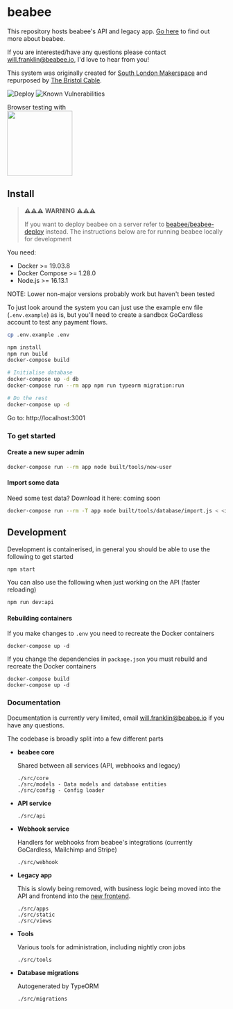 # beabee

This repository hosts beabee's API and legacy app. [Go here](https://beabee.io/en/home/) to find out more about beabee.

If you are interested/have any questions please contact
will.franklin@beabee.io, I'd love to hear from you!

This system was originally created for
[South London Makerspace](http://southlondonmakerspace.org)
and repurposed by [The Bristol Cable](https://thebristolcable.org).

![Deploy](https://github.com/beabee-communityrm/beabee/workflows/Deploy/badge.svg)
![Known Vulnerabilities](https://snyk.io/test/github/beabee-communityrm/beabee/badge.svg?targetFile=package.json)

Browser testing with<br/>
<a href="https://www.browserstack.com/"><img src="https://user-images.githubusercontent.com/2084823/46341120-52388b00-c62f-11e8-8f41-270915ccc03b.png" width="150" /></a>

## Install

> ⚠️⚠️⚠️ **WARNING** ⚠️⚠️⚠️
>
> If you want to deploy beabee on a server refer to
> [beabee/beabee-deploy](https://github.com/beabee-communityrm/beabee-deploy/)
> instead. The instructions below are for running beabee locally for development

You need:

- Docker >= 19.03.8
- Docker Compose >= 1.28.0
- Node.js >= 16.13.1

NOTE: Lower non-major versions probably work but haven't been tested

To just look around the system you can just use the example env file (`.env.example`) as is, but you'll need to
create a sandbox GoCardless account to test any payment flows.

```bash
cp .env.example .env

npm install
npm run build
docker-compose build

# Initialise database
docker-compose up -d db
docker-compose run --rm app npm run typeorm migration:run

# Do the rest
docker-compose up -d
```

Go to: http://localhost:3001

### To get started

#### Create a new super admin

```bash
docker-compose run --rm app node built/tools/new-user
```

#### Import some data

Need some test data? Download it here: coming soon

```bash
docker-compose run --rm -T app node built/tools/database/import.js < <import file>
```

## Development

Development is containerised, in general you should be able to use the following to get started

```bash
npm start
```

You can also use the following when just working on the API (faster reloading)

```bash
npm run dev:api
```

#### Rebuilding containers

If you make changes to `.env` you need to recreate the Docker containers

```
docker-compose up -d
```

If you change the dependencies in `package.json` you must rebuild and recreate the Docker containers

```
docker-compose build
docker-compose up -d
```

### Documentation

Documentation is currently very limited, email [will.franklin@beabee.io](mailto:will.franklin@beabee.io) if you have any questions.

The codebase is broadly split into a few different parts

- **beabee core**

  Shared between all services (API, webhooks and legacy)

  ```
  ./src/core
  ./src/models - Data models and database entities
  ./src/config - Config loader
  ```

- **API service**
  ```
  ./src/api
  ```
- **Webhook service**

  Handlers for webhooks from beabee's integrations (currently GoCardless, Mailchimp and Stripe)

  ```
  ./src/webhook
  ```

- **Legacy app**

  This is slowly being removed, with business logic being moved into the API and frontend into the [new frontend](https://github.com/beabee-communityrm/beabee-frontend/).

  ```
  ./src/apps
  ./src/static
  ./src/views
  ```

- **Tools**

  Various tools for administration, including nightly cron jobs

  ```
  ./src/tools
  ```

- **Database migrations**

  Autogenerated by TypeORM

  ```
  ./src/migrations
  ```
